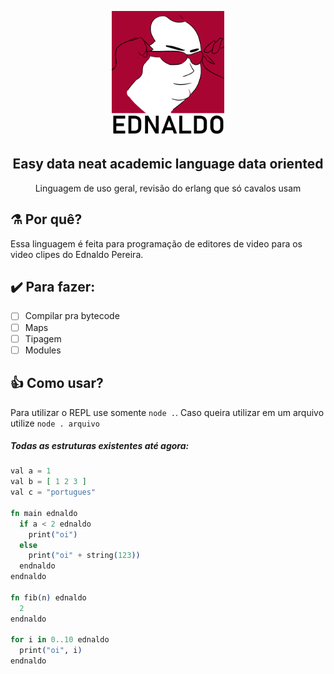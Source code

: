 
<p align="center"><img src="./logo.png" alt="Gray shape shifter" height="200"/></p>
<h2 align="center"> Easy data neat academic language data oriented</h2>
<p align="center">Linguagem de uso geral, revisão do erlang que só cavalos usam</p>

## :alembic: Por quê? 
Essa linguagem é feita para programação de editores de video para os video clipes do Ednaldo Pereira.

## :heavy_check_mark: Para fazer:
- [ ] Compilar pra bytecode
- [ ] Maps
- [ ] Tipagem 
- [ ] Modules

## :thumbsup: Como usar?
Para utilizar o REPL use somente ``node .``. Caso queira utilizar em um arquivo utilize ``node . arquivo``

##### Todas as estruturas existentes até agora:
```elixir
val a = 1
val b = [ 1 2 3 ]
val c = "portugues"

fn main ednaldo
  if a < 2 ednaldo
    print("oi")
  else
    print("oi" + string(123))
  endnaldo
endnaldo 

fn fib(n) ednaldo
  2
endnaldo 

for i in 0..10 ednaldo
  print("oi", i)
endnaldo 

```
